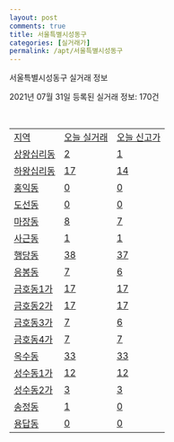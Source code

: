 ```yaml
---
layout: post
comments: true
title: 서울특별시성동구
categories: [실거래가]
permalink: /apt/서울특별시성동구
---
```


서울특별시성동구 실거래 정보

2021년 07월 31일 등록된 실거래 정보: 170건

<script type="text/javascript">
  google.charts.load('current', {'packages':['corechart']});
  google.charts.setOnLoadCallback(drawChart);

  function drawChart() {
    var data = google.visualization.arrayToDataTable([['거래일', '매매', '전월세', '전매'], ['20-07', 17, 69, 0], ['20-08', 207, 591, 0], ['20-09', 145, 504, 0], ['20-10', 144, 585, 0], ['20-11', 223, 671, 0], ['20-12', 286, 695, 0], ['21-01', 197, 713, 0], ['21-02', 125, 611, 0], ['21-03', 127, 634, 0], ['21-04', 123, 441, 0], ['21-05', 153, 1121, 0], ['21-06', 153, 870, 0], ['21-07', 49, 457, 0]]);

    var options = {
      title: '최근 1년간 유형별 거래량 추이',
      legend: { position: 'bottom' }
    };

    var chart = new google.visualization.LineChart(document.getElementById('columnchart_material'));
    chart.draw(data, (options));
  }
</script>

<div id="columnchart_material" style="width: 95%; margin-left: -35px"></div>
<br>
<table class="sortable">
  <tr>
    <td><a href="#">지역</a></td>
    <td><a href="#">오늘 실거래</a></td>
    <td><a href="#">오늘 신고가</a></td>
  </tr>

  
  <tr class="item">
    <td><a href="서울특별시성동구상왕십리동">상왕십리동</a></td>
    <td><a href="서울특별시성동구상왕십리동">2</a></td>
    <td><a href="서울특별시성동구상왕십리동">1</a></td>
  </tr>
    

  <tr class="item">
    <td><a href="서울특별시성동구하왕십리동">하왕십리동</a></td>
    <td><a href="서울특별시성동구하왕십리동">17</a></td>
    <td><a href="서울특별시성동구하왕십리동">14</a></td>
  </tr>
    

  <tr class="item">
    <td><a href="서울특별시성동구홍익동">홍익동</a></td>
    <td><a href="서울특별시성동구홍익동">0</a></td>
    <td><a href="서울특별시성동구홍익동">0</a></td>
  </tr>
    

  <tr class="item">
    <td><a href="서울특별시성동구도선동">도선동</a></td>
    <td><a href="서울특별시성동구도선동">0</a></td>
    <td><a href="서울특별시성동구도선동">0</a></td>
  </tr>
    

  <tr class="item">
    <td><a href="서울특별시성동구마장동">마장동</a></td>
    <td><a href="서울특별시성동구마장동">8</a></td>
    <td><a href="서울특별시성동구마장동">7</a></td>
  </tr>
    

  <tr class="item">
    <td><a href="서울특별시성동구사근동">사근동</a></td>
    <td><a href="서울특별시성동구사근동">1</a></td>
    <td><a href="서울특별시성동구사근동">1</a></td>
  </tr>
    

  <tr class="item">
    <td><a href="서울특별시성동구행당동">행당동</a></td>
    <td><a href="서울특별시성동구행당동">38</a></td>
    <td><a href="서울특별시성동구행당동">37</a></td>
  </tr>
    

  <tr class="item">
    <td><a href="서울특별시성동구응봉동">응봉동</a></td>
    <td><a href="서울특별시성동구응봉동">7</a></td>
    <td><a href="서울특별시성동구응봉동">6</a></td>
  </tr>
    

  <tr class="item">
    <td><a href="서울특별시성동구금호동1가">금호동1가</a></td>
    <td><a href="서울특별시성동구금호동1가">17</a></td>
    <td><a href="서울특별시성동구금호동1가">17</a></td>
  </tr>
    

  <tr class="item">
    <td><a href="서울특별시성동구금호동2가">금호동2가</a></td>
    <td><a href="서울특별시성동구금호동2가">17</a></td>
    <td><a href="서울특별시성동구금호동2가">17</a></td>
  </tr>
    

  <tr class="item">
    <td><a href="서울특별시성동구금호동3가">금호동3가</a></td>
    <td><a href="서울특별시성동구금호동3가">7</a></td>
    <td><a href="서울특별시성동구금호동3가">6</a></td>
  </tr>
    

  <tr class="item">
    <td><a href="서울특별시성동구금호동4가">금호동4가</a></td>
    <td><a href="서울특별시성동구금호동4가">7</a></td>
    <td><a href="서울특별시성동구금호동4가">7</a></td>
  </tr>
    

  <tr class="item">
    <td><a href="서울특별시성동구옥수동">옥수동</a></td>
    <td><a href="서울특별시성동구옥수동">33</a></td>
    <td><a href="서울특별시성동구옥수동">33</a></td>
  </tr>
    

  <tr class="item">
    <td><a href="서울특별시성동구성수동1가">성수동1가</a></td>
    <td><a href="서울특별시성동구성수동1가">12</a></td>
    <td><a href="서울특별시성동구성수동1가">12</a></td>
  </tr>
    

  <tr class="item">
    <td><a href="서울특별시성동구성수동2가">성수동2가</a></td>
    <td><a href="서울특별시성동구성수동2가">3</a></td>
    <td><a href="서울특별시성동구성수동2가">3</a></td>
  </tr>
    

  <tr class="item">
    <td><a href="서울특별시성동구송정동">송정동</a></td>
    <td><a href="서울특별시성동구송정동">1</a></td>
    <td><a href="서울특별시성동구송정동">0</a></td>
  </tr>
    

  <tr class="item">
    <td><a href="서울특별시성동구용답동">용답동</a></td>
    <td><a href="서울특별시성동구용답동">0</a></td>
    <td><a href="서울특별시성동구용답동">0</a></td>
  </tr>
    


</table>


    